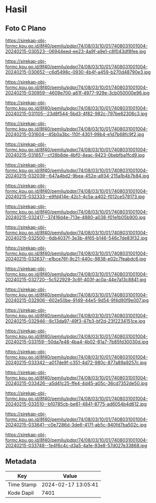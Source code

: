 # Hasil

## Foto C Plano

https://sirekap-obj-formc.kpu.go.id/8f40/pemilu/pdpr/74/08/03/10/01/7408031001004-20240215-030523--06944eed-ee23-4a9f-a9e1-c8f043df8fee.jpg

https://sirekap-obj-formc.kpu.go.id/8f40/pemilu/pdpr/74/08/03/10/01/7408031001004-20240215-030652--c6d5498c-0930-4b4f-a459-b270d48790e3.jpg

https://sirekap-obj-formc.kpu.go.id/8f40/pemilu/pdpr/74/08/03/10/01/7408031001004-20240215-030959--4609e700-a61f-4977-929e-3cb050000e96.jpg

https://sirekap-obj-formc.kpu.go.id/8f40/pemilu/pdpr/74/08/03/10/01/7408031001004-20240215-031105--23d8f544-5bd3-4f82-982c-797be62306c3.jpg

https://sirekap-obj-formc.kpu.go.id/8f40/pemilu/pdpr/74/08/03/10/01/7408031001004-20240215-031604--45b0a3bc-110f-4301-99b4-e1d7b68fc9f2.jpg

https://sirekap-obj-formc.kpu.go.id/8f40/pemilu/pdpr/74/08/03/10/01/7408031001004-20240215-031657--cf28b8de-4bf0-4eac-9423-0bebfba1fcd9.jpg

https://sirekap-obj-formc.kpu.go.id/8f40/pemilu/pdpr/74/08/03/10/01/7408031001004-20240215-032039--647a4bd2-9bea-452e-a934-215a1b4b7b84.jpg

https://sirekap-obj-formc.kpu.go.id/8f40/pemilu/pdpr/74/08/03/10/01/7408031001004-20240215-032333--e9fd414e-42c1-4c5a-a402-f012ce578173.jpg

https://sirekap-obj-formc.kpu.go.id/8f40/pemilu/pdpr/74/08/03/10/01/7408031001004-20240215-032417--37416d4e-713e-4880-a038-f01e1b05b900.jpg

https://sirekap-obj-formc.kpu.go.id/8f40/pemilu/pdpr/74/08/03/10/01/7408031001004-20240215-032500--6db4037f-3e3b-4f65-b146-546c7de83f32.jpg

https://sirekap-obj-formc.kpu.go.id/8f40/pemilu/pdpr/74/08/03/10/01/7408031001004-20240215-032637--e1bce76f-9c21-440c-9838-e02c7feabdc6.jpg

https://sirekap-obj-formc.kpu.go.id/8f40/pemilu/pdpr/74/08/03/10/01/7408031001004-20240215-032720--5c522929-3c6f-403f-ac0a-44e7a13c8841.jpg

https://sirekap-obj-formc.kpu.go.id/8f40/pemilu/pdpr/74/08/03/10/01/7408031001004-20240215-032906--602e50be-9149-44e5-9d54-9f4d90f9e007.jpg

https://sirekap-obj-formc.kpu.go.id/8f40/pemilu/pdpr/74/08/03/10/01/7408031001004-20240215-032946--8c13da97-49f3-47b3-bf2d-23f2234151ce.jpg

https://sirekap-obj-formc.kpu.go.id/8f40/pemilu/pdpr/74/08/03/10/01/7408031001004-20240215-033159--50da7e48-4ba4-4b02-81a7-7b85fd30030d.jpg

https://sirekap-obj-formc.kpu.go.id/8f40/pemilu/pdpr/74/08/03/10/01/7408031001004-20240215-033342--a017de9f-c351-4d72-980c-877a89a9257c.jpg

https://sirekap-obj-formc.kpu.go.id/8f40/pemilu/pdpr/74/08/03/10/01/7408031001004-20240215-033426--a5d41c25-ffe4-4d45-a05c-36cd7352de50.jpg

https://sirekap-obj-formc.kpu.go.id/8f40/pemilu/pdpr/74/08/03/10/01/7408031001004-20240215-033510--b10785cb-be61-4841-8775-ad6054b4d612.jpg

https://sirekap-obj-formc.kpu.go.id/8f40/pemilu/pdpr/74/08/03/10/01/7408031001004-20240215-033641--c0e7286d-3de6-417f-ab5c-940fd7ba502c.jpg

https://sirekap-obj-formc.kpu.go.id/8f40/pemilu/pdpr/74/08/03/10/01/7408031001004-20240215-033748--1e4f6c4c-d3a5-4a1e-93e8-57d027e33868.jpg


## Metadata

| Key        | Value               |
| ---------- | ------------------- |
| Time Stamp | 2024-02-17 13:05:41 |
| Kode Dapil | 7401                |



